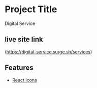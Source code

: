 
# Project Title

Digital Service 


## live site link
(https://digital-service.surge.sh/services)



## Features

- [React Icons](https://react-icons.github.io/react-icons)

